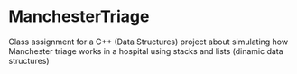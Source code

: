 # ManchesterTriage
Class assignment for a C++ (Data Structures) project about simulating how Manchester triage works in a hospital using stacks and lists (dinamic data structures)

